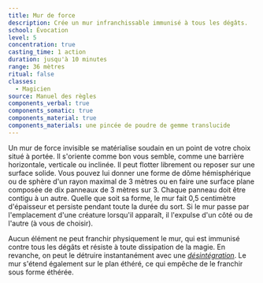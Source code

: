 ```yaml
---
title: Mur de force
description: Crée un mur infranchissable immunisé à tous les dégâts.
school: Évocation
level: 5
concentration: true
casting_time: 1 action
duration: jusqu'à 10 minutes
range: 36 mètres
ritual: false
classes:
  - Magicien
source: Manuel des règles
components_verbal: true
components_somatic: true
components_material: true
components_materials: une pincée de poudre de gemme translucide
---
```

Un mur de force invisible se matérialise soudain en un point de votre choix situé à portée. Il s'oriente comme bon vous semble, comme une barrière horizontale, verticale ou inclinée. Il peut flotter librement ou reposer sur une surface solide. Vous pouvez lui donner une forme de dôme hémisphérique ou de sphère d'un rayon maximal de 3 mètres ou en faire une surface plane composée de dix panneaux de 3 mètres sur 3. Chaque panneau doit être contigu à un autre. Quelle que soit sa forme, le mur fait 0,5 centimètre d'épaisseur et persiste pendant toute la durée du sort. Si le mur passe par l'emplacement d'une créature lorsqu'il apparaît, il l'expulse d'un côté ou de l'autre (à vous de choisir).

Aucun élément ne peut franchir physiquement le mur, qui est immunisé contre tous les dégâts et résiste à toute dissipation de la magie. En revanche, on peut le détruire instantanément avec une [_désintégration_](/grimoire/desintegration/). Le mur s'étend également sur le plan éthéré, ce qui empêche de le franchir sous forme éthérée.
